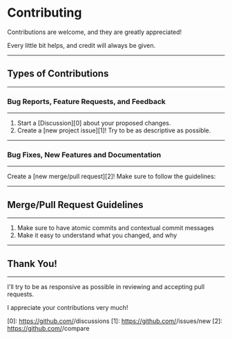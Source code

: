 # Contributing

Contributions are welcome, and they are greatly appreciated!

Every little bit helps, and credit will always be given.

---

## Types of Contributions

---

### Bug Reports, Feature Requests, and Feedback

---

1. Start a [Discussion][0] about your proposed changes.
2. Create a [new project issue][1]! Try to be as descriptive as possible.

---

### Bug Fixes, New Features and Documentation

---

Create a [new merge/pull request][2]! Make sure to follow the guidelines:

---

## Merge/Pull Request Guidelines

---

1. Make sure to have atomic commits and contextual commit messages
2. Make it easy to understand what you changed, and why

---

<!-- markdownlint-disable MD026 -->

## Thank You!

<!-- markdownlint-enable MD026 -->

---

I'll try to be as responsive as possible in reviewing and accepting pull requests.

I appreciate your contributions very much!

[0]: https://github.com/<REPO NAME>/discussions
[1]: https://github.com/<REPO NAME>/issues/new
[2]: https://github.com/<REPO NAME>/compare

